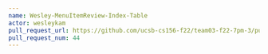 ```yaml
---
name: Wesley-MenuItemReview-Index-Table
actor: wesleykam
pull_request_url: https://github.com/ucsb-cs156-f22/team03-f22-7pm-3/pull/44
pull_request_num: 44
---
```

